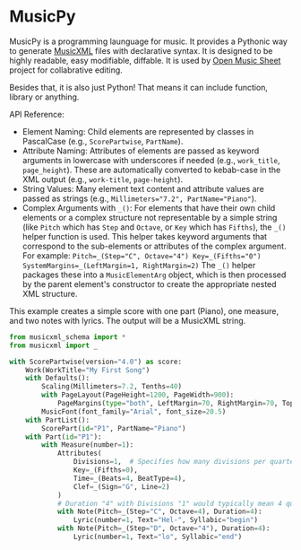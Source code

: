 # MusicPy

MusicPy is a programming launguage for music. It provides a Pythonic way to generate [MusicXML](https://www.w3.org/2021/06/musicxml40/tutorial/introduction/) files with declarative syntax. 
It is designed to be highly readable, easy modifiable, diffable. It is used by [Open Music Sheet](https://github.com/yufanyufan/open_music_sheet) project for collabrative editing.

Besides that, it is also just Python! That means it can include function, library or anything.

API Reference:

* Element Naming: Child elements are represented by classes in PascalCase (e.g., `ScorePartwise`, `PartName`).
* Attribute Naming: Attributes of elements are passed as keyword arguments in lowercase with underscores if needed (e.g., `work_title`, `page_height`). These are automatically converted to kebab-case in the XML output (e.g., `work-title`, `page-height`).
* String Values: Many element text content and attribute values are passed as strings (e.g., `Millimeters="7.2", PartName="Piano"`).
* Complex Arguments with `_()`: For elements that have their own child elements or a complex structure not representable by a simple string (like `Pitch` which has `Step` and `Octave`, or `Key` which has `Fifths`), the `_()` helper function is used. This helper takes keyword arguments that correspond to the sub-elements or attributes of the complex argument. For example: `Pitch=_(Step="C", Octave="4") Key=_(Fifths="0") SystemMargins=_(LeftMargin=1, RightMargin=2)` The `_()` helper packages these into a `MusicElementArg` object, which is then processed by the parent element's constructor to create the appropriate nested XML structure.


This example creates a simple score with one part (Piano), one measure, and two notes with lyrics. The output will be a MusicXML string.

```python
from musicxml_schema import *
from musicxml import _

with ScorePartwise(version="4.0") as score:
    Work(WorkTitle="My First Song")
    with Defaults():
        Scaling(Millimeters=7.2, Tenths=40)
        with PageLayout(PageHeight=1200, PageWidth=900):
            PageMargins(type="both", LeftMargin=70, RightMargin=70, TopMargin=70, BottomMargin=70)
        MusicFont(font_family="Arial", font_size=20.5)
    with PartList():
        ScorePart(id="P1", PartName="Piano")
    with Part(id="P1"):
        with Measure(number=1):
            Attributes(
                Divisions=1,  # Specifies how many divisions per quarter note, affects Duration
                Key=_(Fifths=0),
                Time=_(Beats=4, BeatType=4),
                Clef=_(Sign="G", Line=2)
            )
            # Duration "4" with Divisions "1" would typically mean 4 quarter-note durations
            with Note(Pitch=_(Step="C", Octave=4), Duration=4):
                Lyric(number=1, Text="Hel-", Syllabic="begin")
            with Note(Pitch=_(Step="D", Octave="4"), Duration=4):
                Lyric(number=1, Text="lo", Syllabic="end")
```

